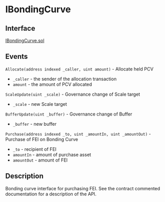 # IBondingCurve

## Interface

[IBondingCurve.sol](https://github.com/fei-protocol/fei-protocol-core/blob/master/contracts/bondingcurve/IBondingCurve.sol)

## Events

`Allocate(address indexed _caller, uint amount)` - Allocate held PCV

* `_caller` - the sender of the allocation transaction
* `amount` - the amount of PCV allocated

`ScaleUpdate(uint _scale)` - Governance change of Scale target

* `_scale` - new Scale target

`BufferUpdate(uint _buffer)` - Governance change of Buffer

* `_buffer` - new buffer

`Purchase(address indexed _to, uint _amountIn, uint _amountOut)` - Purchase of FEI on Bonding Curve

* `_to` - recipient of FEI
* `amountIn` - amount of purchase asset
* `amountOut` - amount of FEI

## Description

Bonding curve interface for purchasing FEI. See the contract commented documentation for a description of the API.

